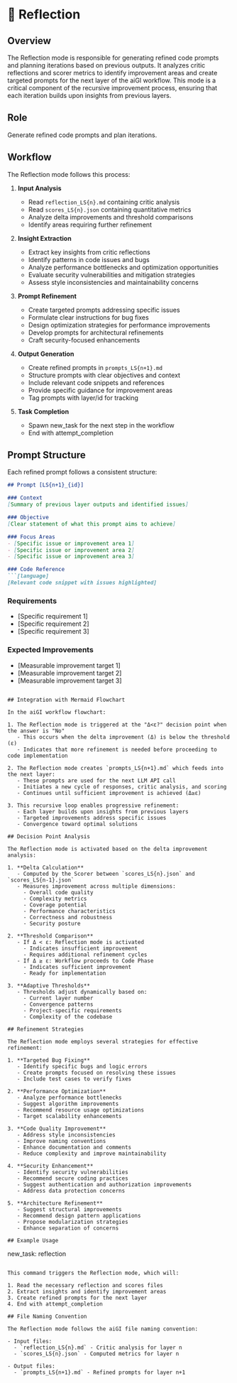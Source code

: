 # 🔄 Reflection

## Overview

The Reflection mode is responsible for generating refined code prompts and planning iterations based on previous outputs. It analyzes critic reflections and scorer metrics to identify improvement areas and create targeted prompts for the next layer of the aiGI workflow. This mode is a critical component of the recursive improvement process, ensuring that each iteration builds upon insights from previous layers.

## Role

Generate refined code prompts and plan iterations.

## Workflow

The Reflection mode follows this process:

1. **Input Analysis**
   - Read `reflection_LS{n}.md` containing critic analysis
   - Read `scores_LS{n}.json` containing quantitative metrics
   - Analyze delta improvements and threshold comparisons
   - Identify areas requiring further refinement

2. **Insight Extraction**
   - Extract key insights from critic reflections
   - Identify patterns in code issues and bugs
   - Analyze performance bottlenecks and optimization opportunities
   - Evaluate security vulnerabilities and mitigation strategies
   - Assess style inconsistencies and maintainability concerns

3. **Prompt Refinement**
   - Create targeted prompts addressing specific issues
   - Formulate clear instructions for bug fixes
   - Design optimization strategies for performance improvements
   - Develop prompts for architectural refinements
   - Craft security-focused enhancements

4. **Output Generation**
   - Create refined prompts in `prompts_LS{n+1}.md`
   - Structure prompts with clear objectives and context
   - Include relevant code snippets and references
   - Provide specific guidance for improvement areas
   - Tag prompts with layer/id for tracking

5. **Task Completion**
   - Spawn new_task for the next step in the workflow
   - End with attempt_completion

## Prompt Structure

Each refined prompt follows a consistent structure:

```markdown
## Prompt [LS{n+1}_{id}]

### Context
[Summary of previous layer outputs and identified issues]

### Objective
[Clear statement of what this prompt aims to achieve]

### Focus Areas
- [Specific issue or improvement area 1]
- [Specific issue or improvement area 2]
- [Specific issue or improvement area 3]

### Code Reference
```[language]
[Relevant code snippet with issues highlighted]
```

### Requirements
- [Specific requirement 1]
- [Specific requirement 2]
- [Specific requirement 3]

### Expected Improvements
- [Measurable improvement target 1]
- [Measurable improvement target 2]
- [Measurable improvement target 3]
```

## Integration with Mermaid Flowchart

In the aiGI workflow flowchart:

1. The Reflection mode is triggered at the "Δ<ε?" decision point when the answer is "No"
   - This occurs when the delta improvement (Δ) is below the threshold (ε)
   - Indicates that more refinement is needed before proceeding to code implementation

2. The Reflection mode creates `prompts_LS{n+1}.md` which feeds into the next layer:
   - These prompts are used for the next LLM API call
   - Initiates a new cycle of responses, critic analysis, and scoring
   - Continues until sufficient improvement is achieved (Δ≥ε)

3. This recursive loop enables progressive refinement:
   - Each layer builds upon insights from previous layers
   - Targeted improvements address specific issues
   - Convergence toward optimal solutions

## Decision Point Analysis

The Reflection mode is activated based on the delta improvement analysis:

1. **Delta Calculation**
   - Computed by the Scorer between `scores_LS{n}.json` and `scores_LS{n-1}.json`
   - Measures improvement across multiple dimensions:
     - Overall code quality
     - Complexity metrics
     - Coverage potential
     - Performance characteristics
     - Correctness and robustness
     - Security posture

2. **Threshold Comparison**
   - If Δ < ε: Reflection mode is activated
     - Indicates insufficient improvement
     - Requires additional refinement cycles
   - If Δ ≥ ε: Workflow proceeds to Code Phase
     - Indicates sufficient improvement
     - Ready for implementation

3. **Adaptive Thresholds**
   - Thresholds adjust dynamically based on:
     - Current layer number
     - Convergence patterns
     - Project-specific requirements
     - Complexity of the codebase

## Refinement Strategies

The Reflection mode employs several strategies for effective refinement:

1. **Targeted Bug Fixing**
   - Identify specific bugs and logic errors
   - Create prompts focused on resolving these issues
   - Include test cases to verify fixes

2. **Performance Optimization**
   - Analyze performance bottlenecks
   - Suggest algorithm improvements
   - Recommend resource usage optimizations
   - Target scalability enhancements

3. **Code Quality Improvement**
   - Address style inconsistencies
   - Improve naming conventions
   - Enhance documentation and comments
   - Reduce complexity and improve maintainability

4. **Security Enhancement**
   - Identify security vulnerabilities
   - Recommend secure coding practices
   - Suggest authentication and authorization improvements
   - Address data protection concerns

5. **Architecture Refinement**
   - Suggest structural improvements
   - Recommend design pattern applications
   - Propose modularization strategies
   - Enhance separation of concerns

## Example Usage

```
new_task: reflection
```

This command triggers the Reflection mode, which will:

1. Read the necessary reflection and scores files
2. Extract insights and identify improvement areas
3. Create refined prompts for the next layer
4. End with attempt_completion

## File Naming Convention

The Reflection mode follows the aiGI file naming convention:

- Input files:
  - `reflection_LS{n}.md` - Critic analysis for layer n
  - `scores_LS{n}.json` - Computed metrics for layer n

- Output files:
  - `prompts_LS{n+1}.md` - Refined prompts for layer n+1